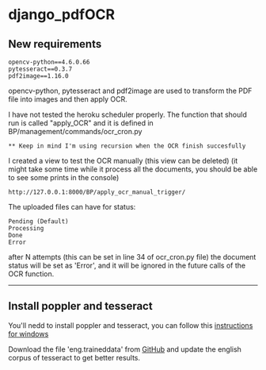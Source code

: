 # django_pdfOCR

## New requirements

    opencv-python==4.6.0.66
    pytesseract==0.3.7
    pdf2image==1.16.0


opencv-python, pytesseract and pdf2image are used to transform the PDF file into images and then apply OCR.

I have not tested the heroku scheduler properly. The function that should run is called "apply_OCR" and it is defined in BP/management/commands/ocr_cron.py

    ** Keep in mind I'm using recursion when the OCR finish succesfully

I created a view to test the OCR manually (this view can be deleted) (it might take some time while it process all the documents, you should be able to see some prints in the console)

    http://127.0.0.1:8000/BP/apply_ocr_manual_trigger/

The uploaded files can have for status: 

    Pending (Default)
    Processing
    Done
    Error

after N attempts (this can be set in line 34 of ocr_cron.py file) the document status will be set as 'Error', and it will be ignored in the future calls of the OCR function.

---
## Install poppler and tesseract

You'll nedd to install poppler and tesseract, you can follow this [instructions for windows](https://ucd--dnp-github-io.translate.goog/ConTexto/versiones/master/instalacion/instalacion_popple_teseract_windows.html?_x_tr_sl=es&_x_tr_tl=en&_x_tr_hl=es&_x_tr_pto=wapp#instalacion-poppler-tesseract-windows)

Download the file 'eng.traineddata' from [GitHub](https://github.com/tesseract-ocr/tessdata/blob/main/eng.traineddata) and update the english corpus of tesseract to get better results.


